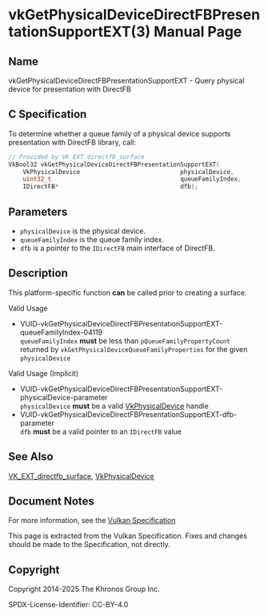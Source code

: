 # vkGetPhysicalDeviceDirectFBPresentationSupportEXT(3) Manual Page

## Name

vkGetPhysicalDeviceDirectFBPresentationSupportEXT - Query physical device for presentation with DirectFB



## [](#_c_specification)C Specification

To determine whether a queue family of a physical device supports presentation with DirectFB library, call:

```c++
// Provided by VK_EXT_directfb_surface
VkBool32 vkGetPhysicalDeviceDirectFBPresentationSupportEXT(
    VkPhysicalDevice                            physicalDevice,
    uint32_t                                    queueFamilyIndex,
    IDirectFB*                                  dfb);
```

## [](#_parameters)Parameters

- `physicalDevice` is the physical device.
- `queueFamilyIndex` is the queue family index.
- `dfb` is a pointer to the `IDirectFB` main interface of DirectFB.

## [](#_description)Description

This platform-specific function **can** be called prior to creating a surface.

Valid Usage

- [](#VUID-vkGetPhysicalDeviceDirectFBPresentationSupportEXT-queueFamilyIndex-04119)VUID-vkGetPhysicalDeviceDirectFBPresentationSupportEXT-queueFamilyIndex-04119  
  `queueFamilyIndex` **must** be less than `pQueueFamilyPropertyCount` returned by `vkGetPhysicalDeviceQueueFamilyProperties` for the given `physicalDevice`

Valid Usage (Implicit)

- [](#VUID-vkGetPhysicalDeviceDirectFBPresentationSupportEXT-physicalDevice-parameter)VUID-vkGetPhysicalDeviceDirectFBPresentationSupportEXT-physicalDevice-parameter  
  `physicalDevice` **must** be a valid [VkPhysicalDevice](https://registry.khronos.org/vulkan/specs/latest/man/html/VkPhysicalDevice.html) handle
- [](#VUID-vkGetPhysicalDeviceDirectFBPresentationSupportEXT-dfb-parameter)VUID-vkGetPhysicalDeviceDirectFBPresentationSupportEXT-dfb-parameter  
  `dfb` **must** be a valid pointer to an `IDirectFB` value

## [](#_see_also)See Also

[VK\_EXT\_directfb\_surface](https://registry.khronos.org/vulkan/specs/latest/man/html/VK_EXT_directfb_surface.html), [VkPhysicalDevice](https://registry.khronos.org/vulkan/specs/latest/man/html/VkPhysicalDevice.html)

## [](#_document_notes)Document Notes

For more information, see the [Vulkan Specification](https://registry.khronos.org/vulkan/specs/latest/html/vkspec.html#vkGetPhysicalDeviceDirectFBPresentationSupportEXT)

This page is extracted from the Vulkan Specification. Fixes and changes should be made to the Specification, not directly.

## [](#_copyright)Copyright

Copyright 2014-2025 The Khronos Group Inc.

SPDX-License-Identifier: CC-BY-4.0